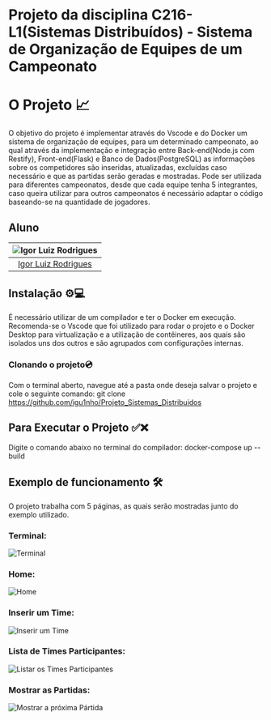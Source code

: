# Projeto da disciplina C216-L1(Sistemas Distribuídos) - Sistema de Organização de Equipes de um Campeonato

# O Projeto 📈
O objetivo do projeto é implementar através do Vscode e do Docker um sistema de organização de equipes, para um determinado campeonato, ao qual através da implementação e integração entre Back-end(Node.js com Restify), Front-end(Flask) e Banco de Dados(PostgreSQL) as informações sobre os competidores são inseridas, atualizadas, excluídas caso necessário e que as partidas serão geradas e mostradas. Pode ser utilizada para diferentes campeonatos, desde que cada equipe tenha 5 integrantes, caso queira utilizar para outros campeonatos é necessário adaptar o código baseando-se na quantidade de jogadores.

## Aluno
| ![Igor Luiz Rodrigues](https://avatars.githubusercontent.com/u/89806466?s=400&u=e8107d3d169b3775f289e49470b097b45d778d68&v=4) |
|:--:|
| [Igor Luiz Rodrigues](https://github.com/igu1nho) |


## Instalação ⚙💻
É necessário utilizar de um compilador e ter o Docker em execução. Recomenda-se o Vscode que foi utilizado para rodar o projeto e o Docker Desktop para virtualização e a utilização de contêineres, aos quais são isolados uns dos outros e são agrupados com configurações internas. 

### Clonando o projeto💿
Com o terminal aberto, navegue até a pasta onde deseja salvar o projeto e cole o seguinte comando:
git clone https://github.com/igu1nho/Projeto_Sistemas_Distribuidos

## Para Executar o Projeto ✅❌
Digite o comando abaixo no terminal do compilador:
docker-compose up --build



## Exemplo de funcionamento 🛠️
O projeto trabalha com 5 páginas, as quais serão mostradas junto do exemplo utilizado.
### Terminal:
![Terminal](https://i.imgur.com/T5RF6wn.png)

### Home:
![Home](https://i.imgur.com/W2fXNjs.png)

### Inserir um Time:
![Inserir um Time](https://i.imgur.com/tp0kjU1.png)

### Lista de Times Participantes:
![Listar os Times Participantes](https://i.imgur.com/u5V7hs7.png)

### Mostrar as Partidas:
![Mostrar a próxima Pártida](https://i.imgur.com/ehrKmmk.png)
